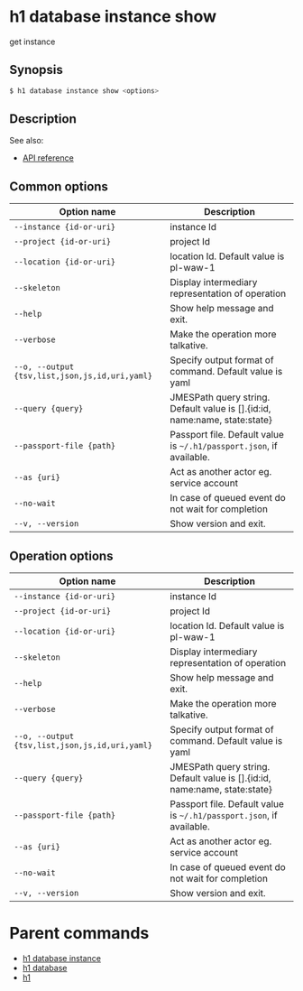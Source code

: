 
# h1 database instance show

get instance

## Synopsis

```bash
$ h1 database instance show <options>
```

## Description

See also:

* [API reference](https://api.hyperone.com/v2/docs#operation/v1:database:instance:get)

## Common options

| Option name                                        | Description                                                                   |
| -------------------------------------------------- | ----------------------------------------------------------------------------- |
| ```--instance {id-or-uri}```                       | instance Id                                                                   |
| ```--project {id-or-uri}```                        | project Id                                                                    |
| ```--location {id-or-uri}```                       | location Id. Default value is pl-waw-1                                        |
| ```--skeleton```                                   | Display intermediary representation of operation                              |
| ```--help```                                       | Show help message and exit.                                                   |
| ```--verbose```                                    | Make the operation more talkative.                                            |
| ```--o, --output {tsv,list,json,js,id,uri,yaml}``` | Specify output format of command. Default value is yaml                       |
| ```--query {query}```                              | JMESPath query string. Default value is [].\{id:id, name:name, state:state\}  |
| ```--passport-file {path}```                       | Passport file. Default value is ```~/.h1/passport.json```, if available.      |
| ```--as {uri}```                                   | Act as another actor eg. service account                                      |
| ```--no-wait```                                    | In case of queued event do not wait for completion                            |
| ```--v, --version```                               | Show version and exit.                                                        |

## Operation options

| Option name                                        | Description                                                                   |
| -------------------------------------------------- | ----------------------------------------------------------------------------- |
| ```--instance {id-or-uri}```                       | instance Id                                                                   |
| ```--project {id-or-uri}```                        | project Id                                                                    |
| ```--location {id-or-uri}```                       | location Id. Default value is pl-waw-1                                        |
| ```--skeleton```                                   | Display intermediary representation of operation                              |
| ```--help```                                       | Show help message and exit.                                                   |
| ```--verbose```                                    | Make the operation more talkative.                                            |
| ```--o, --output {tsv,list,json,js,id,uri,yaml}``` | Specify output format of command. Default value is yaml                       |
| ```--query {query}```                              | JMESPath query string. Default value is [].\{id:id, name:name, state:state\}  |
| ```--passport-file {path}```                       | Passport file. Default value is ```~/.h1/passport.json```, if available.      |
| ```--as {uri}```                                   | Act as another actor eg. service account                                      |
| ```--no-wait```                                    | In case of queued event do not wait for completion                            |
| ```--v, --version```                               | Show version and exit.                                                        |

# Parent commands

* [h1 database instance](./../README.md)
* [h1 database](./../../README.md)
* [h1](./../../../README.md)
